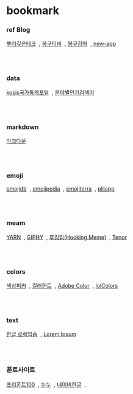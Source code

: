 # bookmark

### ref Blog
[뿌리깊은테크](https://mpling-rec.tistory.com/)<span style="margin-left:4px!important; margin-right:4px!important;"> ,</sapn>
[봉구티비](https://blog.naver.com/bong9tv/223616477002)<span style="margin-left:4px!important; margin-right:4px!important;"> ,</sapn>
[봉구강좌](https://www.youtube.com/playlist?list=PLHVQkrcP8Eg7W-0-1yJaxF8bXhGlSXHqx)<span style="margin-left:4px!important; margin-right:4px!important;"> ,</sapn>
[new-app](https://new-app.download/article-category/guide/premiere-pro/)

<br><br>

### data 
[kosis국가통계포털](https://kosis.kr/search/search.do)<span style="margin-left:4px!important; margin-right:4px!important;"> ,</sapn>
[분야별인기검색어](https://datalab.naver.com/)

<br><br>

### markdown
[마크다운](https://namu.wiki/w/%EB%82%98%EB%AC%B4%EC%9C%84%ED%82%A4:%EB%AC%B8%EB%B2%95%20%EB%8F%84%EC%9B%80%EB%A7%90?from=%EB%82%98%EB%AC%B4%EB%A7%88%ED%81%AC#s-10)

<br><br>

### emoji
[emojidb](https://emojidb.org/sound-file-emojis)<span style="margin-left:4px!important; margin-right:4px!important;"> ,</sapn>
[emojipedia](https://emojipedia.org/)<span style="margin-left:4px!important; margin-right:4px!important;"> ,</sapn>
[emojiterra](https://emojiterra.com/)<span style="margin-left:4px!important; margin-right:4px!important;"> ,</sapn>
[piliapp](https://kr.piliapp.com/emoji/list/)

<br><br>

### meam
[YARN](https://yarn.co/)<span style="margin-left:4px!important; margin-right:4px!important;"> ,</sapn>
[GIPHY](https://giphy.com/)<span style="margin-left:4px!important; margin-right:4px!important;"> ,</sapn>
[후킹밈(Hooking Meme)](https://hookingmeme.com/)<span style="margin-left:4px!important; margin-right:4px!important;"> ,</sapn>
[Tenor](https://tenor.com/ko/)

<br><br>

### colors
[색상피커](https://imagecolorpicker.com/ko)<span style="margin-left:4px!important; margin-right:4px!important;"> ,</sapn>
[컬러헌트](https://colorhunt.co/)<span style="margin-left:4px!important; margin-right:4px!important;"> ,</sapn>
[Adobe Color](https://color.adobe.com/ko/)<span style="margin-left:4px!important; margin-right:4px!important;"> ,</sapn>
[lolColors](https://www.webdesignrankings.com/resources/lolcolors/)

<br><br>

### text
[한글 로렘입숨](https://iotoolkit.com/lorem-ipsum/)<span style="margin-left:4px!important; margin-right:4px!important;"> ,</sapn>
[Lorem Ipsum](https://www.lipsum.com/)

<br><br>

### 폰트사이트
[프리폰트100](https://freefont100.com/)<span style="margin-left:4px!important; margin-right:4px!important;"> ,</sapn>
[눈누](https://noonnu.cc/font_page/pick)<span style="margin-left:4px!important; margin-right:4px!important;"> ,</sapn>
[네이버한글](https://hangeul.naver.com/)<span style="margin-left:4px!important; margin-right:4px!important;"> ,</sapn>


